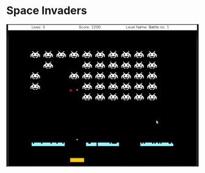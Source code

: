 # Space Invaders
![alt text](https://github.com/fibushj/space-invaders/blob/master/media/Screenshot_5.png) <br> <br>
